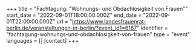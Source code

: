 +++
title = "Fachtagung: "Wohnungs- und Obdachlosigkeit von Frauen""
start_date = "2022-09-01T18:00:00.000Z"
end_date = "2022-09-01T22:00:00.000Z"
url = "https://www.landesfrauenrat-berlin.de/veranstaltungen-in-berlin/?event_id1=6187"
identifier = "fachtagung-wohnungs-und-obdachlosigkeit-von-frauen"
type = "event"
languages = []
[contact]
+++